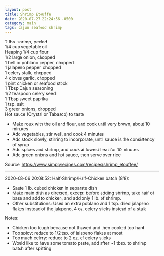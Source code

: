```yaml
---
layout: post
title: Shrimp Etouffe
date: 2020-07-27 22:24:56 -0500
category: main
tags: cajun seafood shrimp
---
```

2 lbs. shrimp, peeled  
1/4 cup vegetable oil  
Heaping 1/4 cup flour  
1/2 large onion, chopped  
1 bell or poblano pepper, chopped  
1 jalapeno pepper, chopped  
1 celery stalk, chopped  
4 cloves garlic, chopped  
1 pint chicken or seafood stock  
1 Tbsp Cajun seasoning  
1/2 teaspoon celery seed  
1 Tbsp sweet paprika  
1 tsp. salt  
3 green onions, chopped  
Hot sauce (Crystal or Tabasco) to taste  

  * Make roux with the oil and flour, and cook until very brown, about 10 minutes
  * Add vegetables, stir well, and cook 4 minutes
  * Add stock slowly, stirring to incorporate, until sauce is the consistency of syrup
  * Add spices and shrimp, and cook at lowest heat for 10 minutes
  * Add green onions and hot sauce, then serve over rice

Source: <a href="https://www.simplyrecipes.com/recipes/shrimp_etouffee/">https://www.simplyrecipes.com/recipes/shrimp_etouffee/</a>

---

2020-08-06 20:08:52: Half-Shrimp/Half-Chicken batch (8/8):
* Saute 1 lb. cubed chicken in separate dish
* Make main dish as directed, except: before adding shrimp, take half of base and
  add to chicken, and add only 1 lb. of shrimp.
* Other substitutions: Used an extra poblano and 1 tsp. dried jalapeno flakes instead
  of the jalapeno, 4 oz. celery sticks instead of a stalk

Notes:
* Chicken too tough because not thawed and then cooked too hard
* Too spicy; reduce to 1/2 tsp. of jalapeno flakes at most
* Too much celery: reduce to 2 oz. of celery sticks
* Would like to have some tomato paste, add after ~1 tbsp. to shrimp batch after
  splitting

